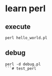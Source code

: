 # learn perl

## execute
```pre
perl hello_world.pl
```
## debug
```pre
perl -d debug.pl
```# test_perl
